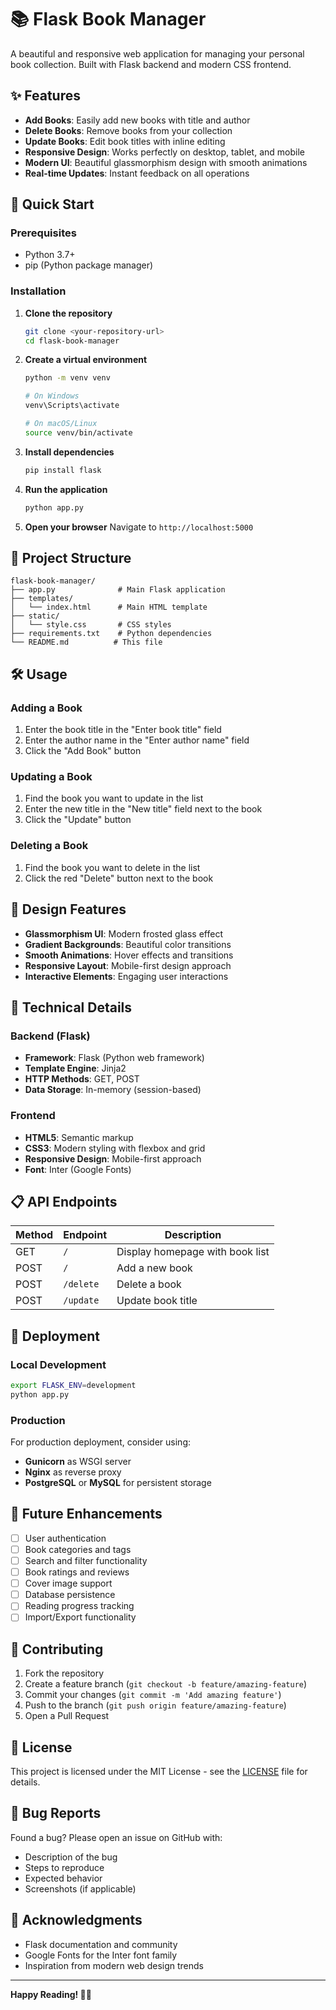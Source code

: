 # 📚 Flask Book Manager

A beautiful and responsive web application for managing your personal book collection. Built with Flask backend and modern CSS frontend.

## ✨ Features

- **Add Books**: Easily add new books with title and author
- **Delete Books**: Remove books from your collection
- **Update Books**: Edit book titles with inline editing
- **Responsive Design**: Works perfectly on desktop, tablet, and mobile
- **Modern UI**: Beautiful glassmorphism design with smooth animations
- **Real-time Updates**: Instant feedback on all operations

## 🚀 Quick Start

### Prerequisites

- Python 3.7+
- pip (Python package manager)

### Installation

1. **Clone the repository**
   ```bash
   git clone <your-repository-url>
   cd flask-book-manager
   ```

2. **Create a virtual environment**
   ```bash
   python -m venv venv
   
   # On Windows
   venv\Scripts\activate
   
   # On macOS/Linux
   source venv/bin/activate
   ```

3. **Install dependencies**
   ```bash
   pip install flask
   ```

4. **Run the application**
   ```bash
   python app.py
   ```

5. **Open your browser**
   Navigate to `http://localhost:5000`

## 📁 Project Structure

```
flask-book-manager/
├── app.py              # Main Flask application
├── templates/
│   └── index.html      # Main HTML template
├── static/
│   └── style.css       # CSS styles
├── requirements.txt    # Python dependencies
└── README.md          # This file
```

## 🛠️ Usage

### Adding a Book
1. Enter the book title in the "Enter book title" field
2. Enter the author name in the "Enter author name" field
3. Click the "Add Book" button

### Updating a Book
1. Find the book you want to update in the list
2. Enter the new title in the "New title" field next to the book
3. Click the "Update" button

### Deleting a Book
1. Find the book you want to delete in the list
2. Click the red "Delete" button next to the book

## 🎨 Design Features

- **Glassmorphism UI**: Modern frosted glass effect
- **Gradient Backgrounds**: Beautiful color transitions
- **Smooth Animations**: Hover effects and transitions
- **Responsive Layout**: Mobile-first design approach
- **Interactive Elements**: Engaging user interactions

## 🔧 Technical Details

### Backend (Flask)
- **Framework**: Flask (Python web framework)
- **Template Engine**: Jinja2
- **HTTP Methods**: GET, POST
- **Data Storage**: In-memory (session-based)

### Frontend
- **HTML5**: Semantic markup
- **CSS3**: Modern styling with flexbox and grid
- **Responsive Design**: Mobile-first approach
- **Font**: Inter (Google Fonts)

## 📋 API Endpoints

| Method | Endpoint | Description |
|--------|----------|-------------|
| GET    | `/`      | Display homepage with book list |
| POST   | `/`      | Add a new book |
| POST   | `/delete` | Delete a book |
| POST   | `/update` | Update book title |

## 🚀 Deployment

### Local Development
```bash
export FLASK_ENV=development
python app.py
```

### Production
For production deployment, consider using:
- **Gunicorn** as WSGI server
- **Nginx** as reverse proxy
- **PostgreSQL** or **MySQL** for persistent storage

## 🔮 Future Enhancements

- [ ] User authentication
- [ ] Book categories and tags
- [ ] Search and filter functionality
- [ ] Book ratings and reviews
- [ ] Cover image support
- [ ] Database persistence
- [ ] Reading progress tracking
- [ ] Import/Export functionality

## 🤝 Contributing

1. Fork the repository
2. Create a feature branch (`git checkout -b feature/amazing-feature`)
3. Commit your changes (`git commit -m 'Add amazing feature'`)
4. Push to the branch (`git push origin feature/amazing-feature`)
5. Open a Pull Request

## 📝 License

This project is licensed under the MIT License - see the [LICENSE](LICENSE) file for details.

## 🐛 Bug Reports

Found a bug? Please open an issue on GitHub with:
- Description of the bug
- Steps to reproduce
- Expected behavior
- Screenshots (if applicable)


## 🙏 Acknowledgments

- Flask documentation and community
- Google Fonts for the Inter font family
- Inspiration from modern web design trends

---

**Happy Reading! 📖✨**
